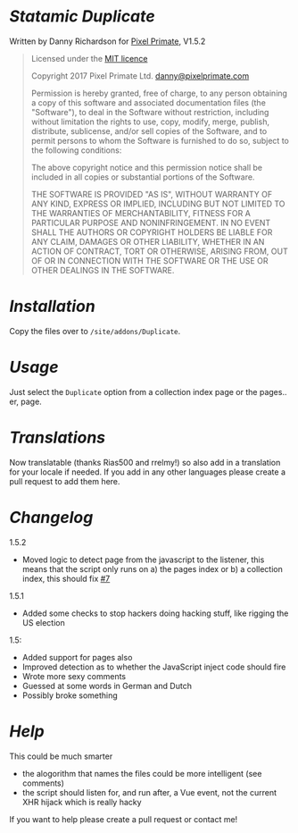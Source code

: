 *Statamic Duplicate*
==
Written by Danny Richardson for [Pixel Primate](http://www.pixelprimate.com), V1.5.2

> Licensed under the [MIT licence](https://opensource.org/licenses/MIT)
>
> Copyright 2017 Pixel Primate Ltd.  danny@pixelprimate.com
> 
> Permission is hereby granted, free of charge, to any person obtaining a copy of this software and associated documentation files (the "Software"), to deal in the Software without restriction, including without limitation the rights to use, copy, modify, merge, publish, distribute, sublicense, and/or sell copies of the Software, and to permit persons to whom the Software is furnished to do so, subject to the following conditions:
> 
> The above copyright notice and this permission notice shall be included in all copies or substantial portions of the Software.
> 
> THE SOFTWARE IS PROVIDED "AS IS", WITHOUT WARRANTY OF ANY KIND, EXPRESS OR IMPLIED, INCLUDING BUT NOT LIMITED TO THE WARRANTIES OF MERCHANTABILITY, FITNESS FOR A PARTICULAR PURPOSE AND NONINFRINGEMENT. IN NO EVENT SHALL THE AUTHORS OR COPYRIGHT HOLDERS BE LIABLE FOR ANY CLAIM, DAMAGES OR OTHER LIABILITY, WHETHER IN AN ACTION OF CONTRACT, TORT OR OTHERWISE, ARISING FROM, OUT OF OR IN CONNECTION WITH THE SOFTWARE OR THE USE OR OTHER DEALINGS IN THE SOFTWARE.

*Installation*
==

Copy the files over to `/site/addons/Duplicate`.


*Usage*
==

Just select the `Duplicate` option from a collection index page or the pages.. er, page.


*Translations*
==
Now translatable (thanks Rias500 and rrelmy!) so also add in a translation for your locale if needed. If you add in any other languages please create a pull request to add them here.


*Changelog*
==

1.5.2
- Moved logic to detect page from the javascript to the listener, this means that the script only runs on a) the pages index or b) a collection index, this should fix [#7](https://github.com/dannyuk1982/statamic-Duplicate/issues/7)

1.5.1
- Added some checks to stop hackers doing hacking stuff, like rigging the US election

1.5:
- Added support for pages also
- Improved detection as to whether the JavaScript inject code should fire
- Wrote more sexy comments
- Guessed at some words in German and Dutch
- Possibly broke something

*Help*
==

This could be much smarter 
- the alogorithm that names the files could be more intelligent (see comments)
- the script should listen for, and run after, a Vue event, not the current XHR hijack which is really hacky

If you want to help please create a pull request or contact me!
